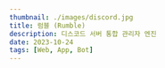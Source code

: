```yaml
---
thumbnail: ./images/discord.jpg
title: 럼블 (Rumble)
description: 디스코드 서버 통합 관리자 엔진
date: 2023-10-24
tags: [Web, App, Bot]
---
```

